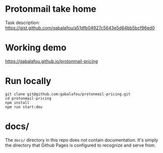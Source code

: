 # Protonmail take home

Task description: https://gist.github.com/gabalafou/a51dfb04927c5643e5d64bb5bcf96ed0

# Working demo

https://gabalafou.github.io/protonmail-pricing

# Run locally

```
git clone git@github.com:gabalafou/protonmail-pricing.git
cd protonmail-pricing
npm install
npm run start:dev
```

# docs/

The `docs/` directory in this repo does not contain documentation.
It's simply the directory that Github Pages is configured to recognize
and serve from.
